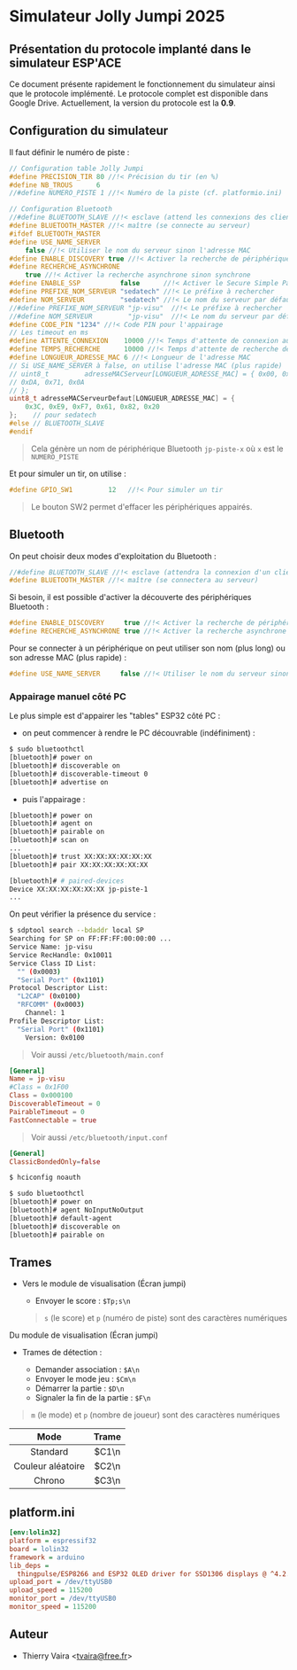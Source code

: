 # Simulateur Jolly Jumpi 2025

## Présentation du protocole implanté dans le simulateur ESP'ACE

Ce document présente rapidement le fonctionnement du simulateur ainsi que le protocole implémenté. Le protocole complet est disponible dans Google Drive. Actuellement, la version du protocole est la **0.9**.

## Configuration du simulateur

Il faut définir le numéro de piste :

```cpp
// Configuration table Jolly Jumpi
#define PRECISION_TIR 80 //!< Précision du tir (en %)
#define NB_TROUS      6
//#define NUMERO_PISTE 1 //!< Numéro de la piste (cf. platformio.ini)

// Configuration Bluetooth
//#define BLUETOOTH_SLAVE //!< esclave (attend les connexions des clients)
#define BLUETOOTH_MASTER //!< maître (se connecte au serveur)
#ifdef BLUETOOTH_MASTER
#define USE_NAME_SERVER                                                        \
    false //!< Utiliser le nom du serveur sinon l'adresse MAC
#define ENABLE_DISCOVERY true //!< Activer la recherche de périphériques
#define RECHERCHE_ASYNCHRONE                                                   \
    true //!< Activer la recherche asynchrone sinon synchrone
#define ENABLE_SSP          false      //!< Activer le Secure Simple Pairing
#define PREFIXE_NOM_SERVEUR "sedatech" //!< Le préfixe à rechercher
#define NOM_SERVEUR         "sedatech" //!< Le nom du serveur par défaut
//#define PREFIXE_NOM_SERVEUR "jp-visu"  //!< Le préfixe à rechercher
//#define NOM_SERVEUR         "jp-visu"  //!< Le nom du serveur par défaut
#define CODE_PIN "1234" //!< Code PIN pour l'appairage
// Les timeout en ms
#define ATTENTE_CONNEXION    10000 //!< Temps d'attente de connexion au serveur
#define TEMPS_RECHERCHE      10000 //!< Temps d'attente de recherche de périphériques
#define LONGUEUR_ADRESSE_MAC 6 //!< Longueur de l'adresse MAC
// Si USE_NAME_SERVER à false, on utilise l'adresse MAC (plus rapide)
// uint8_t         adresseMACServeur[LONGUEUR_ADRESSE_MAC] = { 0x00, 0x1A, 0x7D,
// 0xDA, 0x71, 0x0A
// };
uint8_t adresseMACServeurDefaut[LONGUEUR_ADRESSE_MAC] = {
    0x3C, 0xE9, 0xF7, 0x61, 0x82, 0x20
};    // pour sedatech
#else // BLUETOOTH_SLAVE
#endif
```

> Cela génère un nom de périphérique Bluetooth `jp-piste-x` où `x` est le `NUMERO_PISTE`

Et pour simuler un tir, on utilise :

```cpp
#define GPIO_SW1         12   //!< Pour simuler un tir
```

> Le bouton SW2 permet d'effacer les périphériques appairés.

## Bluetooth

On peut choisir deux modes d'exploitation du Bluetooth :

```cpp
//#define BLUETOOTH_SLAVE //!< esclave (attendra la connexion d'un client)
#define BLUETOOTH_MASTER //!< maître (se connectera au serveur)
```

Si besoin, il est possible d'activer la découverte des périphériques Bluetooth :

```cpp
#define ENABLE_DISCOVERY     true //!< Activer la recherche de périphériques
#define RECHERCHE_ASYNCHRONE true //!< Activer la recherche asynchrone sinon synchrone
```

Pour se connecter à un périphérique on peut utiliser son nom (plus long) ou son adresse MAC (plus rapide) :

```cpp
#define USE_NAME_SERVER     false //!< Utiliser le nom du serveur sinon l'adresse MAC
```

### Appairage manuel côté PC

Le plus simple est d'appairer les "tables" ESP32 côté PC :

- on peut commencer à rendre le PC découvrable (indéfiniment) :

```sh
$ sudo bluetoothctl
[bluetooth]# power on
[bluetooth]# discoverable on
[bluetooth]# discoverable-timeout 0
[bluetooth]# advertise on
```

- puis l'appairage :

```sh
[bluetooth]# power on
[bluetooth]# agent on
[bluetooth]# pairable on
[bluetooth]# scan on
...
[bluetooth]# trust XX:XX:XX:XX:XX:XX
[bluetooth]# pair XX:XX:XX:XX:XX:XX

[bluetooth]# # paired-devices
Device XX:XX:XX:XX:XX:XX jp-piste-1
...
```

On peut vérifier la présence du service :

```sh
$ sdptool search --bdaddr local SP
Searching for SP on FF:FF:FF:00:00:00 ...
Service Name: jp-visu
Service RecHandle: 0x10011
Service Class ID List:
  "" (0x0003)
  "Serial Port" (0x1101)
Protocol Descriptor List:
  "L2CAP" (0x0100)
  "RFCOMM" (0x0003)
    Channel: 1
Profile Descriptor List:
  "Serial Port" (0x1101)
    Version: 0x0100
```

> Voir aussi `/etc/bluetooth/main.conf`

```conf
[General]
Name = jp-visu
#Class = 0x1F00
Class = 0x000100
DiscoverableTimeout = 0
PairableTimeout = 0
FastConnectable = true
```

> Voir aussi `/etc/bluetooth/input.conf`

```conf
[General]
ClassicBondedOnly=false
```

```sh
$ hciconfig noauth
```

```sh
$ sudo bluetoothctl
[bluetooth]# power on
[bluetooth]# agent NoInputNoOutput
[bluetooth]# default-agent
[bluetooth]# discoverable on
[bluetooth]# pairable on
```

## Trames

- Vers le module de visualisation (Écran jumpi)

  - Envoyer le score : `$Tp;s\n`
  > `s` (le score) et `p` (numéro de piste) sont des caractères numériques

Du module de visualisation (Écran jumpi)

- Trames de détection :

  - Demander association : `$A\n`
  - Envoyer le mode jeu : `$Cm\n`
  - Démarrer la partie : `$D\n`
  - Signaler la fin de la partie : `$F\n`

> `m` (le mode) et `p` (nombre de joueur) sont des caractères numériques

|       Mode        | Trame |
| :---------------: | :---: |
|     Standard      | $C1\n |
| Couleur aléatoire | $C2\n |
|      Chrono       | $C3\n |

## platform.ini

```ini
[env:lolin32]
platform = espressif32
board = lolin32
framework = arduino
lib_deps =
  thingpulse/ESP8266 and ESP32 OLED driver for SSD1306 displays @ ^4.2.0
upload_port = /dev/ttyUSB0
upload_speed = 115200
monitor_port = /dev/ttyUSB0
monitor_speed = 115200
```

## Auteur

- Thierry Vaira <<tvaira@free.fr>>
